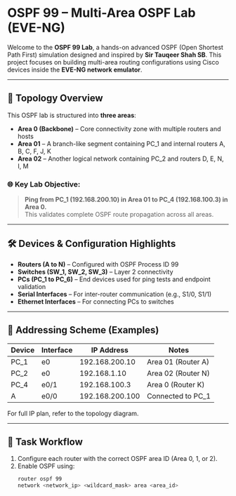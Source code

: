 # OSPF 99 – Multi-Area OSPF Lab (EVE-NG)

Welcome to the **OSPF 99 Lab**, a hands-on advanced OSPF (Open Shortest Path First) simulation designed and inspired by **Sir Tauqeer Shah SB**. This project focuses on building multi-area routing configurations using Cisco devices inside the **EVE-NG network emulator**.

---

## 🧩 Topology Overview

This OSPF lab is structured into **three areas**:

- **Area 0 (Backbone)** – Core connectivity zone with multiple routers and hosts
- **Area 01** – A branch-like segment containing PC_1 and internal routers A, B, C, F, J, K
- **Area 02** – Another logical network containing PC_2 and routers D, E, N, I, M

### 🌐 Key Lab Objective:

> **Ping from PC_1 (192.168.200.10) in Area 01 to PC_4 (192.168.100.3) in Area 0.**  
> This validates complete OSPF route propagation across all areas.

---

## 🛠️ Devices & Configuration Highlights

- **Routers (A to N)** – Configured with OSPF Process ID 99
- **Switches (SW_1, SW_2, SW_3)** – Layer 2 connectivity
- **PCs (PC_1 to PC_6)** – End devices used for ping tests and endpoint validation
- **Serial Interfaces** – For inter-router communication (e.g., S1/0, S1/1)
- **Ethernet Interfaces** – For connecting PCs to switches

---

## 🔗 Addressing Scheme (Examples)

| Device | Interface | IP Address       | Notes               |
|--------|-----------|------------------|---------------------|
| PC_1   | e0        | 192.168.200.10   | Area 01 (Router A)  |
| PC_2   | e0        | 192.168.1.10     | Area 02 (Router N)  |
| PC_4   | e0/1      | 192.168.100.3    | Area 0 (Router K)   |
| A      | e0/0      | 192.168.200.100  | Connected to PC_1   |

For full IP plan, refer to the topology diagram.

---

## 🔁 Task Workflow

1. Configure each router with the correct OSPF area ID (Area 0, 1, or 2).
2. Enable OSPF using:
   ```bash
   router ospf 99
   network <network_ip> <wildcard_mask> area <area_id>
